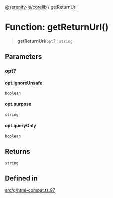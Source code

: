 [@serenity-is/corelib](../README.md) / getReturnUrl

# Function: getReturnUrl()

> **getReturnUrl**(`opt`?): `string`

## Parameters

### opt?

#### opt.ignoreUnsafe

`boolean`

#### opt.purpose

`string`

#### opt.queryOnly

`boolean`

## Returns

`string`

## Defined in

[src/q/html-compat.ts:97](https://github.com/serenity-is/serenity/blob/master/packages/corelib/src/q/html-compat.ts#L97)
